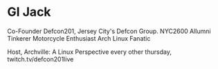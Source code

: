 GI Jack
========
Co-Founder Defcon201, Jersey City's Defcon Group.
NYC2600 Allumni
Tinkerer
Motorcycle Enthusiast
Arch Linux Fanatic

Host, Archville: A Linux Perspective every other thursday, twitch.tv/defcon201live


<!--
**GIJack/GIJack** is a ✨ _special_ ✨ repository because its `README.md` (this file) appears on your GitHub profile.

Here are some ideas to get you started:

- 🔭 I’m currently working on ...
- 🌱 I’m currently learning ...
- 👯 I’m looking to collaborate on ...
- 🤔 I’m looking for help with ...
- 💬 Ask me about ...
- 📫 How to reach me: ...
- 😄 Pronouns: ...
- ⚡ Fun fact: ...
-->
